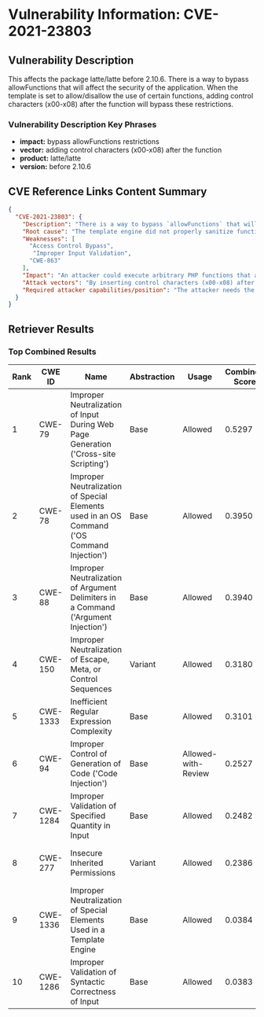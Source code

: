 # Vulnerability Information: CVE-2021-23803

## Vulnerability Description
This affects the package latte/latte before 2.10.6. There is a way to bypass allowFunctions that will affect the security of the application. When the template is set to allow/disallow the use of certain functions, adding control characters (x00-x08) after the function will bypass these restrictions.

### Vulnerability Description Key Phrases
- **impact:** bypass allowFunctions restrictions
- **vector:** adding control characters (x00-x08) after the function
- **product:** latte/latte
- **version:** before 2.10.6

## CVE Reference Links Content Summary
```json
{
  "CVE-2021-23803": {
    "Description": "There is a way to bypass `allowFunctions` that will affect the security of the application. When the template is set to allow/disallow the use of certain functions, adding control characters (x00-x08) after the function will bypass these restrictions.",
    "Root cause": "The template engine did not properly sanitize function names, allowing control characters to bypass restrictions set by `allowFunctions`.",
    "Weaknesses": [
      "Access Control Bypass",
       "Improper Input Validation",
      "CWE-863"
    ],
    "Impact": "An attacker could execute arbitrary PHP functions that are not explicitly allowed, leading to potential remote code execution, data compromise, and denial of service.",
    "Attack vectors": "By inserting control characters (x00-x08) after a function name within a Latte template.",
    "Required attacker capabilities/position": "The attacker needs the ability to control the content of a Latte template being processed by the vulnerable application. No authentication is needed."
  }
}
```

## Retriever Results

### Top Combined Results

| Rank | CWE ID | Name | Abstraction | Usage | Combined Score | Retrievers | Individual Scores |
|------|--------|------|-------------|-------|---------------|------------|-------------------|
| 1 | CWE-79 | Improper Neutralization of Input During Web Page Generation ('Cross-site Scripting') | Base | Allowed | 0.5297 | dense, sparse, graph | dense: 0.419, sparse: 0.066, graph: 0.789 |
| 2 | CWE-78 | Improper Neutralization of Special Elements used in an OS Command ('OS Command Injection') | Base | Allowed | 0.3950 | sparse, graph | sparse: 0.066, graph: 1.000 |
| 3 | CWE-88 | Improper Neutralization of Argument Delimiters in a Command ('Argument Injection') | Base | Allowed | 0.3940 | sparse, graph | sparse: 0.070, graph: 0.991 |
| 4 | CWE-150 | Improper Neutralization of Escape, Meta, or Control Sequences | Variant | Allowed | 0.3180 | dense, sparse | dense: 0.543, sparse: 0.127 |
| 5 | CWE-1333 | Inefficient Regular Expression Complexity | Base | Allowed | 0.3101 | sparse, graph | sparse: 0.069, graph: 0.757 |
| 6 | CWE-94 | Improper Control of Generation of Code ('Code Injection') | Base | Allowed-with-Review | 0.2527 | sparse, graph | sparse: 0.068, graph: 0.631 |
| 7 | CWE-1284 | Improper Validation of Specified Quantity in Input | Base | Allowed | 0.2482 | dense, sparse | dense: 0.421, sparse: 0.066 |
| 8 | CWE-277 | Insecure Inherited Permissions | Variant | Allowed | 0.2386 | dense, sparse | dense: 0.438, sparse: 0.068 |
| 9 | CWE-1336 | Improper Neutralization of Special Elements Used in a Template Engine | Base | Allowed | 0.0384 | sparse | sparse: 0.067 |
| 10 | CWE-1286 | Improper Validation of Syntactic Correctness of Input | Base | Allowed | 0.0383 | sparse | sparse: 0.067 |

